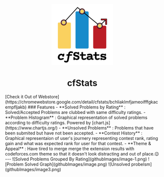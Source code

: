 <p align="center">
  <img src="githubImages/cfStats.png" alt="drawing" width="200">
</p>

<h1 align="center">cfStats</h1>
[Check it Out of Webstore](https://chromewebstore.google.com/detail/cfstats/bchliaklmfjameoifffgkacempfljakb)
### Features
- **Solved Problems by Rating** : Solved/Accepted Problems are clubbed with same difficulty ratings.
- **Problem Histogram** : Graphical representation of solved problems according to difficulty ratings. Powered by [chart.js](https://www.chartjs.org/) 
- **Unsolved Problems** : Problems that have been submited but have not been accepted.
- **Contest History** : Graphical representaion of user's journery representing contest rank, rating gain and what was expected rank for user for that contest.
- **Theme & Appeal** : Have tired to merge merge the extension results with codeforces.com theme so that it doesn't look distracting and out of place.😉
---
![Solved Problems Grouped By Rating](githubImages/image-1.png)
![Problem Solved Graph](githubImages/image.png)
![Unsolved probelsm](githubImages/image3.png)
